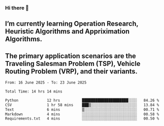 ### Hi there 👋
## I’m currently learning Operation Research, Heuristic Algorithms and Appriximation Algorithms.
## The primary application scenarios are the Traveling Salesman Problem (TSP), Vehicle Routing Problem (VRP), and their variants.
<!--START_SECTION:waka-->

```txt
From: 16 June 2025 - To: 23 June 2025

Total Time: 14 hrs 14 mins

Python             12 hrs          █████████████████████░░░░   84.26 %
CSV                1 hr 58 mins    ███▒░░░░░░░░░░░░░░░░░░░░░   13.84 %
Text               6 mins          ▒░░░░░░░░░░░░░░░░░░░░░░░░   00.71 %
Markdown           4 mins          ░░░░░░░░░░░░░░░░░░░░░░░░░   00.58 %
Requirements.txt   4 mins          ░░░░░░░░░░░░░░░░░░░░░░░░░   00.50 %
```

<!--END_SECTION:waka-->
<!--
**Bookervsky/Bookervsky** is a ✨ _special_ ✨ repository because its `README.md` (this file) appears on your GitHub profile.

Here are some ideas to get you started:

- 🔭 I’m currently working on ...
- 🌱 I’m currently learning ...
- 👯 I’m looking to collaborate on ...
- 🤔 I’m looking for help with ...
- 💬 Ask me about ...
- 📫 How to reach me: ...
- 😄 Pronouns: ...
- ⚡ Fun fact: ...
-->
